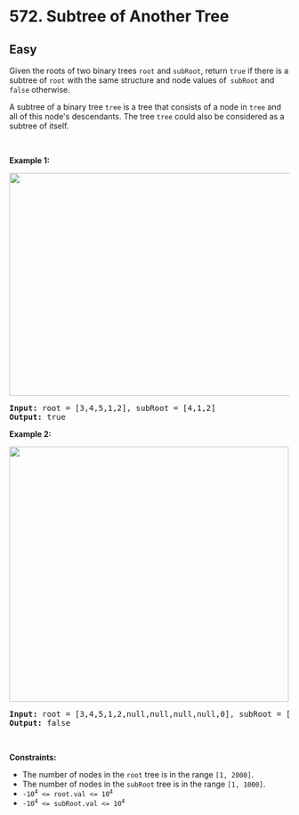 # 572. Subtree of Another Tree
## Easy
<p>Given the roots of two binary trees <code>root</code> and <code>subRoot</code>, return <code>true</code> if there is a subtree of <code>root</code> with the same structure and node values of<code> subRoot</code> and <code>false</code> otherwise.</p>

<p>A subtree of a binary tree <code>tree</code> is a tree that consists of a node in <code>tree</code> and all of this node's descendants. The tree <code>tree</code> could also be considered as a subtree of itself.</p>

<p>&nbsp;</p>
<p><strong class="example">Example 1:</strong></p>
<img alt="" src="https://assets.leetcode.com/uploads/2021/04/28/subtree1-tree.jpg" style="width: 532px; height: 400px;">
<pre><strong>Input:</strong> root = [3,4,5,1,2], subRoot = [4,1,2]
<strong>Output:</strong> true
</pre>

<p><strong class="example">Example 2:</strong></p>
<img alt="" src="https://assets.leetcode.com/uploads/2021/04/28/subtree2-tree.jpg" style="width: 502px; height: 458px;">
<pre><strong>Input:</strong> root = [3,4,5,1,2,null,null,null,null,0], subRoot = [4,1,2]
<strong>Output:</strong> false
</pre>

<p>&nbsp;</p>
<p><strong>Constraints:</strong></p>

<ul>
	<li>The number of nodes in the <code>root</code> tree is in the range <code>[1, 2000]</code>.</li>
	<li>The number of nodes in the <code>subRoot</code> tree is in the range <code>[1, 1000]</code>.</li>
	<li><code>-10<sup>4</sup> &lt;= root.val &lt;= 10<sup>4</sup></code></li>
	<li><code>-10<sup>4</sup> &lt;= subRoot.val &lt;= 10<sup>4</sup></code></li>
</ul>
